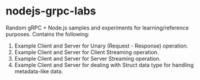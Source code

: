 # nodejs-grpc-labs

Random gRPC + Node.js samples and experiments for learning/reference purposes. Contains the following:

1. Example Client and Server for Unary (Request - Response) operation.
2. Example Client and Server for Client Streaming operation.
3. Example Client and Server for Server Streaming operation.
4. Example Client and Server for dealing with Struct data type for handling metadata-like data.
